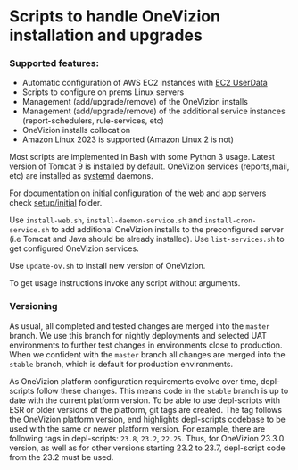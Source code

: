 # Scripts to handle OneVizion installation and upgrades

### Supported features:
- Automatic configuration of AWS EC2 instances with [EC2 UserData](https://docs.aws.amazon.com/AWSEC2/latest/UserGuide/user-data.html)
- Scripts to configure on prems Linux servers
- Management (add/upgrade/remove) of the OneVizion installs
- Management (add/upgrade/remove) of the additional service instances (report-schedulers, rule-services, etc)
- OneVizion installs collocation
- Amazon Linux 2023 is supported (Amazon Linux 2 is not)

Most scripts are implemented in Bash with some Python 3 usage. Latest version of Tomcat 9 is installed by default. OneVizion services (reports,mail, etc) are installed as [systemd](https://www.freedesktop.org/wiki/Software/systemd/) daemons.

For documentation on initial configuration of the web and app servers check [setup/initial](setup/initial/README.md) folder.

Use `install-web.sh`, `install-daemon-service.sh` and `install-cron-service.sh` to add additional OneVizion installs to the preconfigured server (i.e Tomcat and Java should be already installed).
Use `list-services.sh` to get configured OneVizion services.

Use `update-ov.sh` to install new version of OneVizion.

To get usage instructions invoke any script without arguments.


### Versioning
As usual, all completed and tested changes are merged into the `master` branch. We use this branch for nightly deployments and selected UAT environments to further test changes in environments close to production. 
When we confident with the `master` branch all changes are merged into the `stable` branch, which is default for production environments. 

As OneVizion platform configuration requirements evolve over time, depl-scripts follow these changes. This means code in the `stable` branch is up to date with the current platform version.
To be able to use depl-scripts with ESR or older versions of the platform, git tags are created. The tag follows the OneVizion platform version, end highlights depl-scripts codebase to be used with the same or newer platform version. 
For example, there are following tags in depl-scripts: `23.8`, `23.2`, `22.25`. Thus, for OneVizion 23.3.0 version, as well as for other versions starting 23.2 to 23.7, depl-script code from the 23.2 must be used.

